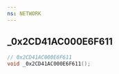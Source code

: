```yaml
---
ns: NETWORK
---
```

## _0x2CD41AC000E6F611

```c
// 0x2CD41AC000E6F611
void _0x2CD41AC000E6F611();
```

